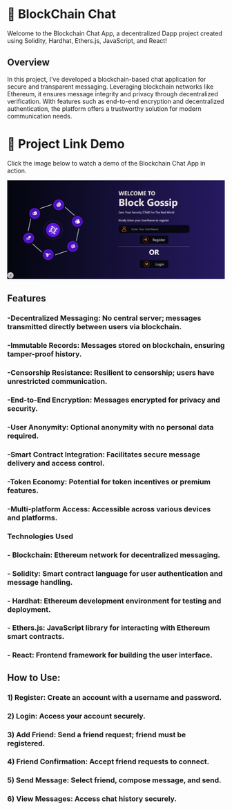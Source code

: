# 🚀 BlockChain Chat

Welcome to the Blockchain Chat App, a decentralized Dapp project created using Solidity, Hardhat, Ethers.js, JavaScript, and React!

## Overview

In this project, I've developed a blockchain-based chat application for secure and transparent messaging. Leveraging blockchain networks like Ethereum, it ensures message integrity and privacy through decentralized verification. With features such as end-to-end encryption and decentralized authentication, the platform offers a trustworthy solution for modern communication needs.

# 🎥 Project Link Demo

Click the image below to watch a demo of the Blockchain Chat App in action.

[![Chatbot Demo](https://github.com/Anant2090/ChatApp/blob/main/Chat%20App%20img.png)](https://drive.google.com/file/d/1VHweO4YnGVVgfZepl390D3S7swpT3zSx/view?usp=sharing)

## Features


### -Decentralized Messaging: No central server; messages transmitted directly between users via blockchain.

### -Immutable Records: Messages stored on blockchain, ensuring tamper-proof history.

### -Censorship Resistance: Resilient to censorship; users have unrestricted communication.

### -End-to-End Encryption: Messages encrypted for privacy and security.

### -User Anonymity: Optional anonymity with no personal data required.

### -Smart Contract Integration: Facilitates secure message delivery and access control.

### -Token Economy: Potential for token incentives or premium features.

### -Multi-platform Access: Accessible across various devices and platforms.

### Technologies Used

### - Blockchain: Ethereum network for decentralized messaging.
### - Solidity: Smart contract language for user authentication and message handling.
### - Hardhat: Ethereum development environment for testing and deployment.
### - Ethers.js: JavaScript library for interacting with Ethereum smart contracts.
### - React: Frontend framework for building the user interface.
  
## How to Use:

### 1) Register: Create an account with a username and password.

### 2) Login: Access your account securely.

### 3) Add Friend: Send a friend request; friend must be registered.

### 4) Friend Confirmation: Accept friend requests to connect.

### 5) Send Message: Select friend, compose message, and send.

### 6) View Messages: Access chat history securely.


  
